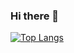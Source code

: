 ### Hi there 👋
[![Top Langs](https://github-readme-stats.vercel.app/api/top-langs/?username=petrrosetrr)](https://github.com/anuraghazra/github-readme-stats)
<!--
**petrrosetrr/petrrosetrr** is a ✨ _special_ ✨ repository because its `README.md` (this file) appears on your GitHub profile.

Here are some ideas to get you started:

- 🔭 I’m currently working on ...
- 🌱 I’m currently learning ...
- 👯 I’m looking to collaborate on ...
- 🤔 I’m looking for help with ...
- 💬 Ask me about ...
- 📫 How to reach me: ...
- 😄 Pronouns: ...
- ⚡ Fun fact: ...
-->
